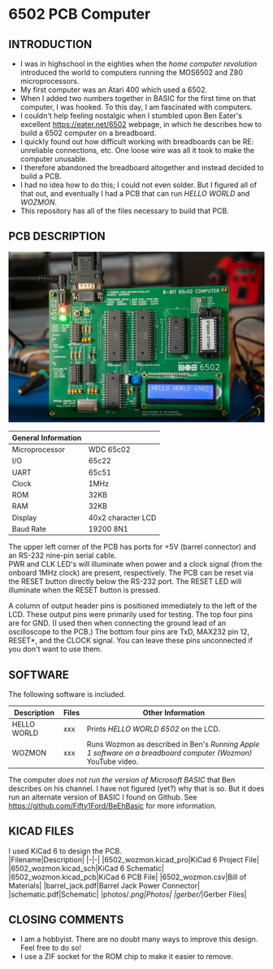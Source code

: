 # 6502 PCB Computer

## INTRODUCTION
- I was in highschool in the eighties when the *home computer revolution* introduced the world to computers running the MOS6502 and Z80 microprocessors.
- My first computer was an Atari 400 which used a 6502.
- When I added two numbers together in BASIC for the first time on that computer, I was hooked.   To this day, I am fascinated with computers.
- I couldn't help feeling nostalgic when I stumbled upon Ben Eater's excellent https://eater.net/6502 webpage, in which he describes how to build a 6502 computer on a breadboard.
- I quickly found out how difficult working with breadboards can be RE: unreliable connections, etc.  One loose wire was all it took to make the computer unusable.
- I therefore abandoned the breadboard altogether and instead decided to build a PCB.
- I had no idea how to do this; I could not even solder.  But I figured all of that out, and eventually I had a PCB that can run *HELLO WORLD* and *WOZMON*.
- This repository has all of the files necessary to build that PCB.

## PCB DESCRIPTION

![Hello World](photos/hello_world_6502.png)

|General Information||
|-|-|
|Microprocessor|WDC 65c02|
|I/O|65c22|
|UART|65c51|
|Clock|1MHz|
|ROM|32KB|
|RAM|32KB|
|Display|40x2 character LCD|
|Baud Rate|19200 8N1|

The upper left corner of the PCB has ports for +5V (barrel connector) and an RS-232 nine-pin serial cable.  
PWR and CLK LED's will illuminate when power and a clock signal (from the onboard 1MHz clock) are present, respectively.
The PCB can be reset via the RESET button directly below the RS-232 port.  The RESET LED will illuminate when the RESET button is pressed.

A column of output header pins is positioned immediately to the left of the LCD.  These output pins were primarily used for testing.  The top four pins are for GND.  (I used then when connecting the ground lead of an oscilloscope to the PCB.)  The bottom four pins are TxD, MAX232 pin 12, RESET*, and the CLOCK signal.  You can leave these pins unconnected if you don't want to use them.

## SOFTWARE 

The following software is included.

|Description|Files|Other Information|
|-|-|-|
|HELLO WORLD|xxx|Prints *HELLO WORLD 6502* on the LCD.|
|WOZMON|xxx|Runs Wozmon as described in Ben's *Running Apple 1 software on a breadboard computer (Wozmon)* YouTube video.|

The computer *does not  run the version of Microsoft BASIC* that Ben describes on his channel.  I have not figured (yet?) why that is so.  But it does run an alternate version of BASIC I found on Github.  See https://github.com/Fifty1Ford/BeEhBasic for more information.

## KICAD FILES

I used KiCad 6 to design the PCB.  
|Filename|Description|
|-|-|
|6502_wozmon.kicad_pro|KiCad 6 Project File|
|6502_wozmon.kicad_sch|KiCad 6 Schematic|
|6502_wozmon.kicad_pcb|KiCad 6 PCB File|
|6502_wozmon.csv|Bill of Materials|
|barrel_jack.pdf|Barrel Jack Power Connector|
|schematic.pdf|Schematic|
|photos/*.png|Photos|
|gerber/*|Gerber Files|

## CLOSING COMMENTS
- I am a hobbyist.  There are no doubt many ways to improve this design.  Feel free to do so! 
- I use a ZIF socket for the ROM chip to make it easier to remove.  
